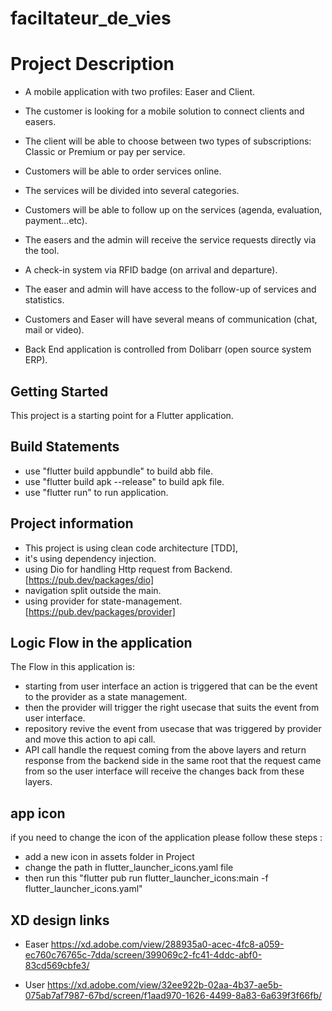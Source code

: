 
# faciltateur_de_vies


# Project Description 

- A mobile application with two profiles: Easer and Client.

- The customer is looking for a mobile solution to connect clients and easers.

- The client will be able to choose between two types of subscriptions: Classic or Premium or pay per service.

- Customers will be able to order services online.

- The services will be divided into several categories.

- Customers will be able to follow up on the services (agenda, evaluation, payment...etc).

- The easers and the admin will receive the service requests directly via the tool.

- A check-in system via RFID badge (on arrival and departure).

- The easer and admin will have access to the follow-up of services and statistics.

- Customers and Easer will have several means of communication (chat, mail or video).

- Back End application is controlled from Dolibarr (open source system ERP).

## Getting Started

This project is a starting point for a Flutter application.

## Build Statements

- use "flutter build appbundle" to build abb file. 
- use "flutter build apk --release" to build apk file.
- use "flutter run" to run application.

## Project information

 - This project is using clean code architecture [TDD],
 - it's using dependency injection.
 - using Dio for handling Http request from Backend. [https://pub.dev/packages/dio]
 - navigation split outside the main.
 - using provider for state-management.[https://pub.dev/packages/provider]

## Logic Flow in the application

The Flow in this application is:

 - starting from user interface an action is triggered that can be the event to the provider as a state management.
 - then the provider will trigger the right usecase that suits the event from user interface.
 - repository revive the event from usecase that was triggered by provider and move this action to api call.
 - API call handle the request coming from the above layers and return response from the backend side in the same root 
   that the request came from so the user interface will receive the changes back from these layers.
 
 
## app icon

if you need to change the icon of the application please follow these steps  :
 - add a new icon in assets folder in Project  
 - change the path in flutter_launcher_icons.yaml file 
 - then run this "flutter pub run flutter_launcher_icons:main -f flutter_launcher_icons.yaml"

## XD design links
- Easer
https://xd.adobe.com/view/288935a0-acec-4fc8-a059-ec760c76765c-7dda/screen/399069c2-fc41-4ddc-abf0-83cd569cbfe3/

- User 
https://xd.adobe.com/view/32ee922b-02aa-4b37-ae5b-075ab7af7987-67bd/screen/f1aad970-1626-4499-8a83-6a639f3f66fb/
